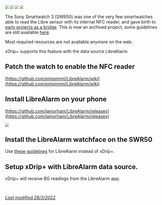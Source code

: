 <img src="../../images/hamburger_menu.png" style="zoom:75%;" />  
<img src="../../images/M-S.png" style="zoom:75%;" />  
<img src="../../images/M-S-HDS.png" style="zoom:75%;" />  
<img src="../images/M-S-HDSlistF.png" style="zoom:75%;" />

The Sony Smartwatch 3 (SWR50) was one of the very few smartwatches able to read the Libre sensor with its internal NFC reader, and gave birth to [early projects as a bridge](https://github.com/pimpimmi/LibreAlarm). This is now an archived project, some guidelines are still available [here](https://www.reddit.com/r/diabetes/comments/67jmkj/my_hombrew_android_cgm_build_so_far_sony/).

Most required resources are not available anymore on the web.

xDrip+ supports this feature with the data source LibreAlarm.

## Patch the watch to enable the NFC reader

[https://github.com/pimpimmi/LibreAlarm/wiki](https://github.com/pimpimmi/LibreAlarm/wiki)

## Install LibreAlarm on your phone

[https://github.com/jamorham/LibreAlarm/releases](https://github.com/jamorham/LibreAlarm/releases)

<img src="../images/LibreAlarm.png" style="zoom:75%;"/>

## Install the LibreAlarm watchface on the SWR50

Use [these guidelines](../../smartwatch/wearinstall/#wear-os-1x) for LibreAlarm instead of xDrip+.

## Setup xDrip+ with LibreAlarm data source.

xDrip+ will receive BG readings from the LibreAlarm app.

</br>

[*Last modified 28/3/2022*](https://github.com/NightscoutFoundation/xDrip/releases/tag/2022.03.27)

